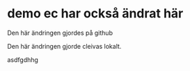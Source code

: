 
# demo ec har också ändrat här


Den här ändringen gjordes på github


Den här ändringen gjorde cleivas lokalt. 

asdfgdhhg
